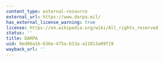 ```yaml
---
content_type: external-resource
external_url: https://www.darpa.mil/
has_external_license_warning: true
license: https://en.wikipedia.org/wiki/All_rights_reserved
status: ''
title: DARPA
uid: 9ed86a1b-636e-475a-b13a-a11013a09f19
wayback_url: ''
---
```

